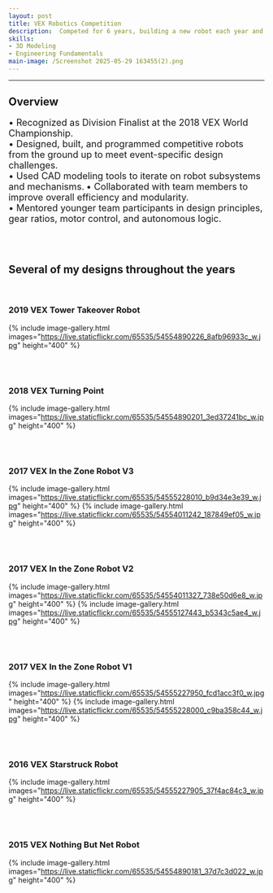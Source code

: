 ```yaml
---
layout: post
title: VEX Robotics Competition
description:  Competed for 6 years, building a new robot each year and iterating on it to play the provided game. See more at my robotics <a href="https://www.instagram.com/joseph_621a/">Instagram</a> or <a href="https://www.youtube.com/@team_621a6">YouTube</a> accounts.
skills: 
- 3D Modeling
- Engineering Fundamentals
main-image: /Screenshot 2025-05-29 163455(2).png
---
```


---
## Overview

<span style="font-size: 18px">•	Recognized as Division Finalist at the 2018 VEX World Championship.</span>  
<span style="font-size: 18px">•	Designed, built, and programmed competitive robots from the ground up to meet event-specific design challenges.</span>  
<span style="font-size: 18px">•	Used CAD modeling tools to iterate on robot subsystems and mechanisms.</span>
<span style="font-size: 18px">•	Collaborated with team members to improve overall efficiency and modularity.</span>  
<span style="font-size: 18px">•	Mentored younger team participants in design principles, gear ratios, motor control, and autonomous logic.</span> 

<br> <br>

## Several of my designs throughout the years
<br>

### 2019 VEX Tower Takeover Robot
{% include image-gallery.html images="https://live.staticflickr.com/65535/54554890226_8afb96933c_w.jpg" height="400" %} 

<br> <br>
### 2018 VEX Turning Point
{% include image-gallery.html images="https://live.staticflickr.com/65535/54554890201_3ed37241bc_w.jpg" height="400" %} 

<br> <br>
### 2017 VEX In the Zone Robot V3
{% include image-gallery.html images="https://live.staticflickr.com/65535/54555228010_b9d34e3e39_w.jpg" height="400" %} 
{% include image-gallery.html images="https://live.staticflickr.com/65535/54554011242_187849ef05_w.jpg" height="400" %} 

<br> <br>
### 2017 VEX In the Zone Robot V2
{% include image-gallery.html images="https://live.staticflickr.com/65535/54554011327_738e50d6e8_w.jpg" height="400" %} 
{% include image-gallery.html images="https://live.staticflickr.com/65535/54555127443_b5343c5ae4_w.jpg" height="400" %} 

<br> <br>
### 2017 VEX In the Zone Robot V1
{% include image-gallery.html images="https://live.staticflickr.com/65535/54555227950_fcd1acc3f0_w.jpg" height="400" %} 
{% include image-gallery.html images="https://live.staticflickr.com/65535/54555228000_c9ba358c44_w.jpg" height="400" %} 

<br> <br>
### 2016 VEX Starstruck Robot
{% include image-gallery.html images="https://live.staticflickr.com/65535/54555227905_37f4ac84c3_w.jpg" height="400" %}

<br> <br>
### 2015 VEX Nothing But Net Robot
{% include image-gallery.html images="https://live.staticflickr.com/65535/54554890181_37d7c3d022_w.jpg" height="400" %} 

